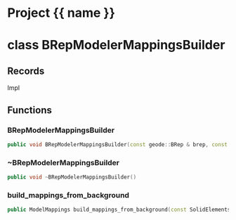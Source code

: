<script setup>
import {useRoute} from 'vitepress'
const {path} = useRoute()
const tokens = path.split('/')
const words = tokens[2].split('-');
for (let i = 0; i < words.length; i++) {
    words[i] = words[i].charAt(0).toUpperCase() + words[i].slice(1);
    words[i] = words[i].replace('geode', 'Geode')
}
const name = words.join('-');
</script>
# Project {{ name }}

# class BRepModelerMappingsBuilder


## Records

Impl



## Functions

### BRepModelerMappingsBuilder

```cpp
public void BRepModelerMappingsBuilder(const geode::BRep & brep, const geode::internal::BackgroundSolid & background, absl::Span<const uuid> points_sets_uuids, absl::Span<const uuid> curves_uuids, absl::Span<const uuid> surfaces_uuids)
```


### ~BRepModelerMappingsBuilder

```cpp
public void ~BRepModelerMappingsBuilder()
```


### build_mappings_from_background

```cpp
public ModelMappings build_mappings_from_background(const SolidElementsIndices & model_elements, const geode::VertexIndexMapping & vertex_index_mappings, const geode::IndexToModelMeshElementsMapping & index_to_meshes_mappings)
```




